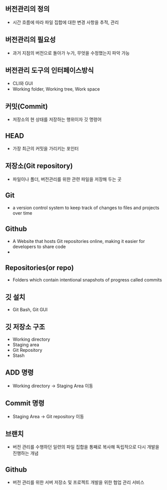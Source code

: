 ## 버전관리의 정의
- 시간 흐름에 따라 파일 집합에 대한 변경 사항을 추적, 관리

## 버전관리의 필요성
- 과거 지점의 버전으로 돌아가 누가, 무엇을 수정했는지 파악 가능

## 버전관리 도구의 인터페이스방식
- CLI와 GUI
- Working folder, Working tree, Work space

## 커밋(Commit)
- 저장소의 현 상태를 저장하는 행위이자 깃 명령어

## HEAD
- 가장 최근의 커밋을 가리키는 포인터

## 저장소(Git repository)
- 파일이나 폴더, 버전관리를 위한 관련 파일을 저장해 두는 곳

## Git
  - a version control system to keep track of changes to files and projects over time
## Github
  - A Website that hosts Git repositories online, making it easier for developers to share code
  - 
## Repositories(or repo)
  - Folders which contain intentional snapshots of progress called commits

 
  ## 깃 설치
  - Git Bash, Git GUI
 
## 깃 저장소 구조
- Working directory
- Staging area
- Git Repository
- Stash
## ADD 명령
- Working directory -> Staging Area 이동
## Commit 명령
- Staging Area -> Git repository 이동

## 브랜치
- 버전 관리를 수행하던 일련의 파일 집합을 통째로 복사해 독립적으로 다시 개발을 진행하는 개념

## Github
- 버전 관리를 위한 서버 저장소 및 프로젝트 개발을 위한 협업 관리 서비스
